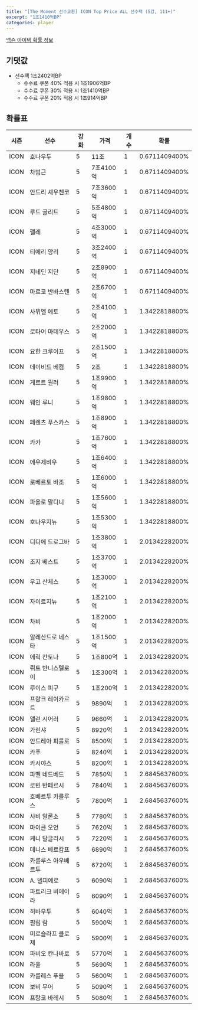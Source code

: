 ```yaml
---
title: "[The Moment 선수교환] ICON Top Price ALL 선수팩 (5강, 111+)"
excerpt: "1조1410억BP"
categories: player
---
```

[넥슨 아이템 확률 정보](http://iteminfo.nexon.com/probability/fo4?sn=6722)

## 기댓값
- 선수팩 1조2402억BP
  - 수수료 쿠폰 40% 적용 시 1조1906억BP
  - 수수료 쿠폰 30% 적용 시 1조1410억BP
  - 수수료 쿠폰 20% 적용 시 1조914억BP


## 확률표

|시즌|선수|강화|가격|개수|확률|
|---|---|---|---|---|---|
|ICON|호나우두|5|11조|1|0.6711409400%|
|ICON|차범근|5|7조4100억|1|0.6711409400%|
|ICON|안드리 셰우첸코|5|7조3600억|1|0.6711409400%|
|ICON|루드 굴리트|5|5조4800억|1|0.6711409400%|
|ICON|펠레|5|4조3000억|1|0.6711409400%|
|ICON|티에리 앙리|5|3조2400억|1|0.6711409400%|
|ICON|지네딘 지단|5|2조8900억|1|0.6711409400%|
|ICON|마르코 반바스텐|5|2조6700억|1|0.6711409400%|
|ICON|사뮈엘 에토|5|2조4100억|1|1.3422818800%|
|ICON|로타어 마테우스|5|2조2000억|1|1.3422818800%|
|ICON|요한 크루이프|5|2조1500억|1|1.3422818800%|
|ICON|데이비드 베컴|5|2조|1|1.3422818800%|
|ICON|게르트 뮐러|5|1조9900억|1|1.3422818800%|
|ICON|웨인 루니|5|1조9800억|1|1.3422818800%|
|ICON|페렌츠 푸스카스|5|1조8900억|1|1.3422818800%|
|ICON|카카|5|1조7600억|1|1.3422818800%|
|ICON|에우제비우|5|1조6400억|1|1.3422818800%|
|ICON|로베르토 바조|5|1조6000억|1|1.3422818800%|
|ICON|파올로 말디니|5|1조5600억|1|1.3422818800%|
|ICON|호나우지뉴|5|1조5300억|1|1.3422818800%|
|ICON|디디에 드로그바|5|1조3800억|1|2.0134228200%|
|ICON|조지 베스트|5|1조3700억|1|2.0134228200%|
|ICON|우고 산체스|5|1조3000억|1|2.0134228200%|
|ICON|자이르지뉴|5|1조2100억|1|2.0134228200%|
|ICON|차비|5|1조2000억|1|2.0134228200%|
|ICON|알레산드로 네스타|5|1조1500억|1|2.0134228200%|
|ICON|에릭 칸토나|5|1조800억|1|2.0134228200%|
|ICON|뤼트 반니스텔로이|5|1조300억|1|2.0134228200%|
|ICON|루이스 피구|5|1조200억|1|2.0134228200%|
|ICON|프랑크 레이카르트|5|9890억|1|2.0134228200%|
|ICON|앨런 시어러|5|9660억|1|2.0134228200%|
|ICON|가린샤|5|8920억|1|2.0134228200%|
|ICON|안드레아 피를로|5|8500억|1|2.0134228200%|
|ICON|카푸|5|8240억|1|2.0134228200%|
|ICON|카시야스|5|8200억|1|2.0134228200%|
|ICON|파벨 네드베드|5|7850억|1|2.6845637600%|
|ICON|로빈 반페르시|5|7840억|1|2.6845637600%|
|ICON|호베르투 카를루스|5|7800억|1|2.6845637600%|
|ICON|샤비 알론소|5|7780억|1|2.6845637600%|
|ICON|마이클 오언|5|7620억|1|2.6845637600%|
|ICON|케니 달글리시|5|7220억|1|2.6845637600%|
|ICON|데니스 베르캄프|5|6890억|1|2.6845637600%|
|ICON|카를루스 아우베르투|5|6720억|1|2.6845637600%|
|ICON|A. 델피에로|5|6090억|1|2.6845637600%|
|ICON|파트리크 비에이라|5|6090억|1|2.6845637600%|
|ICON|히바우두|5|6040억|1|2.6845637600%|
|ICON|필립 람|5|5900억|1|2.6845637600%|
|ICON|미로슬라프 클로제|5|5900억|1|2.6845637600%|
|ICON|파비오 칸나바로|5|5770억|1|2.6845637600%|
|ICON|라울|5|5690억|1|2.6845637600%|
|ICON|카를레스 푸욜|5|5600억|1|2.6845637600%|
|ICON|보비 무어|5|5090억|1|2.6845637600%|
|ICON|프랑코 바레시|5|5080억|1|2.6845637600%|
